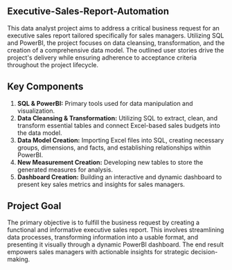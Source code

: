 ## Executive-Sales-Report-Automation
This data analyst project aims to address a critical business request for an executive sales report tailored specifically for sales managers. Utilizing SQL and PowerBI, the project focuses on data cleansing, transformation, and the creation of a comprehensive data model. The outlined user stories drive the project's delivery while ensuring adherence to acceptance criteria throughout the project lifecycle.

## Key Components
1. **SQL & PowerBI:** Primary tools used for data manipulation and visualization.
2. **Data Cleansing & Transformation:** Utilizing SQL to extract, clean, and transform essential tables and connect Excel-based sales budgets into the data model.
3. **Data Model Creation:** Importing Excel files into SQL, creating necessary groups, dimensions, and facts, and establishing relationships within PowerBI.
4. **New Measurement Creation:** Developing new tables to store the generated measures for analysis.
5. **Dashboard Creation:** Building an interactive and dynamic dashboard to present key sales metrics and insights for sales managers.

## Project Goal
The primary objective is to fulfill the business request by creating a functional and informative executive sales report. This involves streamlining data processes, transforming information into a usable format, and presenting it visually through a dynamic PowerBI dashboard. The end result empowers sales managers with actionable insights for strategic decision-making.
